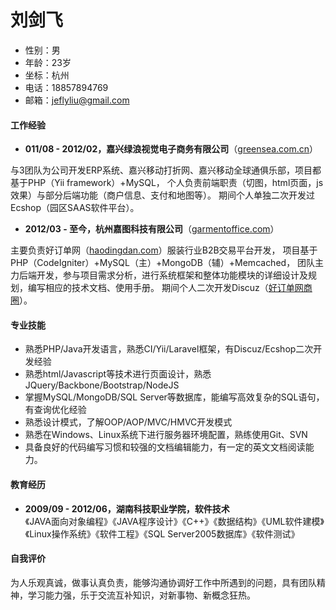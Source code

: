 # 刘剑飞

- 性别：男
- 年龄：23岁
- 坐标：杭州
- 电话：18857894769
- 邮箱：jeflyliu@gmail.com

#### 工作经验

+ **011/08 - 2012/02，嘉兴绿浪视觉电子商务有限公司**（[greensea.com.cn](http://www.greensea.com.cn/)）    

与3团队为公司开发ERP系统、嘉兴移动打折网、嘉兴移动全球通俱乐部，项目都基于PHP（Yii framework）+MySQL，
个人负责前端职责（切图，html页面，js效果）与部分后端功能（商户信息、支付和地图等）。
期间个人单独二次开发过Ecshop（园区SAAS软件平台）。

+ **2012/03 - 至今，杭州嘉图科技有限公司**（[garmentoffice.com](http://www.garmentoffice.com/)）   

主要负责好订单网（[haodingdan.com](http://www.haodingdan.com/)）服装行业B2B交易平台开发，
项目基于PHP（CodeIgniter）+MySQL（主）+MongoDB（辅）+Memcached，
团队主力后端开发，参与项目需求分析，进行系统框架和整体功能模块的详细设计及规划，编写相应的技术文档、使用手册。
期间个人二次开发Discuz（[好订单网商圈](http://quan.haodingdan.com)）。

#### 专业技能

* 熟悉PHP/Java开发语言，熟悉CI/Yii/Laravel框架，有Discuz/Ecshop二次开发经验
* 熟悉html/Javascript等技术进行页面设计，熟悉JQuery/Backbone/Bootstrap/NodeJS
* 掌握MySQL/MongoDB/SQL Server等数据库，能编写高效复杂的SQL语句，有查询优化经验
* 熟悉设计模式，了解OOP/AOP/MVC/HMVC开发模式
* 熟悉在Windows、Linux系统下进行服务器环境配置，熟练使用Git、SVN
* 具备良好的代码编写习惯和较强的文档编辑能力，有一定的英文文档阅读能力。

#### 教育经历

+ **2009/09 - 2012/06，湖南科技职业学院，软件技术**  
《JAVA面向对象编程》《JAVA程序设计》《C++》《数据结构》《UML软件建模》《Linux操作系统》《软件工程》《SQL Server2005数据库》《软件测试》

#### 自我评价
为人乐观真诚，做事认真负责，能够沟通协调好工作中所遇到的问题，具有团队精神，学习能力强，乐于交流互补知识，对新事物、新概念狂热。
